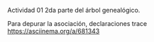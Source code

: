 Actividad 01
2da parte del árbol genealógico. 

Para depurar la asociación, declaraciones trace
https://asciinema.org/a/681343
